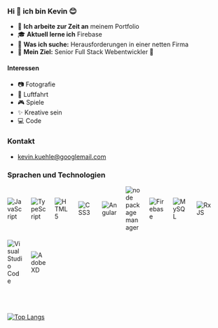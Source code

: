 ### Hi 👋 ich bin Kevin 😊

- 🧪 **Ich arbeite zur Zeit an** meinem Portfolio
- 🎓 **Aktuell lerne ich** Firebase
- 🔭 **Was ich suche:** Herausforderungen in einer netten Firma
- 🎯 **Mein Ziel:** Senior Full Stack Webentwickler 💪

#### Interessen

- 📷 Fotografie
- 🚁 Luftfahrt
- 🎮 Spiele
- ✨ Kreative sein
- 💻 Code

### Kontakt

- kevin.kuehle@googlemail.com

### Sprachen und Technologien

<div class="container" >

<img  alt="JavaScript"  src="https://seeklogo.com/images/J/javascript-js-logo-2949701702-seeklogo.com.png">
<!-- TypeScript -->
<img  alt="TypeScript"  src="https://seeklogo.com/images/T/typescript-logo-B29A3F462D-seeklogo.com.png">
<!-- HTML5 -->
<img  alt="HTML5"  src="https://seeklogo.com/images/H/html5-logo-EF92D240D7-seeklogo.com.png">
<!-- CSS3 -->
<img  alt="CSS3"  src="https://seeklogo.com/images/C/css-3-logo-AF06D75231-seeklogo.com.png">
<!-- Angular -->
<img  alt="Angular"  src="https://seeklogo.com/images/A/angular-logo-B76B1CDE98-seeklogo.com.png">
<!-- npm -->
<img  alt="node package manager"  src="https://seeklogo.com/images/N/npm-node-package-manager-logo-DE93649ED1-seeklogo.com.png">
<!-- Firebase -->
<img  alt="Firebase" src="https://seeklogo.com/images/F/firebase-logo-402F407EE0-seeklogo.com.png">
<!-- MySQL -->
<img  alt="MySQL"  src="https://seeklogo.com/images/M/MySQL-logo-F6FF285A58-seeklogo.com.png">

<img  alt="RxJS"  src="https://cdn.worldvectorlogo.com/logos/rxjs-1.svg">

<img  alt="Visual Studio Code"  src="https://cdn.worldvectorlogo.com/logos/visual-studio-code.svg">

<img  alt="Adobe XD"  src="https://cdn.worldvectorlogo.com/logos/adobe-xd-1.svg">

</div>

<!-- JavaScript -->

<br />
<br />
<br />

[![Top Langs](https://github-readme-stats.vercel.app/api/top-langs/?username=Kevin-Kuehle&layout=compact)](https://github.com/anuraghazra/github-readme-stats)

[mail]: kevin.kuehle@googlemail.com

<style>

.container {
 display: grid;
 grid-template-columns: repeat(auto-fill, 34px);
 align-items: center;
 gap: 20px 20px;
}

</style>
